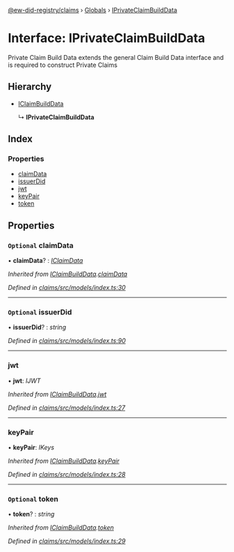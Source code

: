 [@ew-did-registry/claims](../README.md) › [Globals](../globals.md) › [IPrivateClaimBuildData](iprivateclaimbuilddata.md)

# Interface: IPrivateClaimBuildData

Private Claim Build Data extends the general Claim Build Data
interface and is required to construct Private Claims

## Hierarchy

* [IClaimBuildData](iclaimbuilddata.md)

  ↳ **IPrivateClaimBuildData**

## Index

### Properties

* [claimData](iprivateclaimbuilddata.md#optional-claimdata)
* [issuerDid](iprivateclaimbuilddata.md#optional-issuerdid)
* [jwt](iprivateclaimbuilddata.md#jwt)
* [keyPair](iprivateclaimbuilddata.md#keypair)
* [token](iprivateclaimbuilddata.md#optional-token)

## Properties

### `Optional` claimData

• **claimData**? : *[IClaimData](iclaimdata.md)*

*Inherited from [IClaimBuildData](iclaimbuilddata.md).[claimData](iclaimbuilddata.md#optional-claimdata)*

*Defined in [claims/src/models/index.ts:30](https://github.com/energywebfoundation/ew-did-registry/blob/4a0b7ca/packages/claims/src/models/index.ts#L30)*

___

### `Optional` issuerDid

• **issuerDid**? : *string*

*Defined in [claims/src/models/index.ts:90](https://github.com/energywebfoundation/ew-did-registry/blob/4a0b7ca/packages/claims/src/models/index.ts#L90)*

___

###  jwt

• **jwt**: *IJWT*

*Inherited from [IClaimBuildData](iclaimbuilddata.md).[jwt](iclaimbuilddata.md#jwt)*

*Defined in [claims/src/models/index.ts:27](https://github.com/energywebfoundation/ew-did-registry/blob/4a0b7ca/packages/claims/src/models/index.ts#L27)*

___

###  keyPair

• **keyPair**: *IKeys*

*Inherited from [IClaimBuildData](iclaimbuilddata.md).[keyPair](iclaimbuilddata.md#keypair)*

*Defined in [claims/src/models/index.ts:28](https://github.com/energywebfoundation/ew-did-registry/blob/4a0b7ca/packages/claims/src/models/index.ts#L28)*

___

### `Optional` token

• **token**? : *string*

*Inherited from [IClaimBuildData](iclaimbuilddata.md).[token](iclaimbuilddata.md#optional-token)*

*Defined in [claims/src/models/index.ts:29](https://github.com/energywebfoundation/ew-did-registry/blob/4a0b7ca/packages/claims/src/models/index.ts#L29)*
